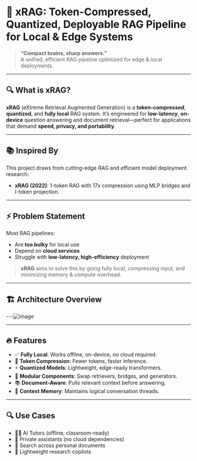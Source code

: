 # 🧠 xRAG: Token-Compressed, Quantized, Deployable RAG Pipeline for Local & Edge Systems

> **“Compact brains, sharp answers.”**  
> A unified, efficient RAG pipeline optimized for edge & local deployments.

---

## 🔍 What is xRAG?

**xRAG** (eXtreme Retrieval Augmented Generation) is a **token-compressed**, **quantized**, and **fully local** RAG system. It’s engineered for **low-latency**, **on-device** question answering and document retrieval—perfect for applications that demand **speed, privacy, and portability**.

---

## 📚 Inspired By 

This project draws from cutting-edge RAG and efficient model deployment research:

- **xRAG (2022)**: 1-token RAG with 17x compression using MLP bridges and I-token projection.


---

## ⚡️ Problem Statement

Most RAG pipelines:
- Are **too bulky** for local use
- Depend on **cloud services**
- Struggle with **low-latency, high-efficiency** deployment

> **xRAG** aims to solve this by going fully local, compressing input, and minimizing memory & compute overhead.

---

## 🏗️ Architecture Overview
---![image](https://github.com/user-attachments/assets/96950ca4-8919-495f-b011-e45010495618)



---

## 🔥 Features

- ✅ **Fully Local**: Works offline, on-device, no cloud required.
- 🔻 **Token Compression**: Fewer tokens, faster inference.
- ⚡ **Quantized Models**: Lightweight, edge-ready transformers.
- 🧩 **Modular Components**: Swap retrievers, bridges, and generators.
- 📚 **Document-Aware**: Pulls relevant context before answering.
- 🧠 **Context Memory**: Maintains logical conversation threads.

---


## 🔍 Use Cases

- 🧑‍🏫 AI Tutors (offline, classroom-ready)
- 🔐 Private assistants (no cloud dependencies)
- 🧭 Search across personal documents
- 🧠 Lightweight research copilots



